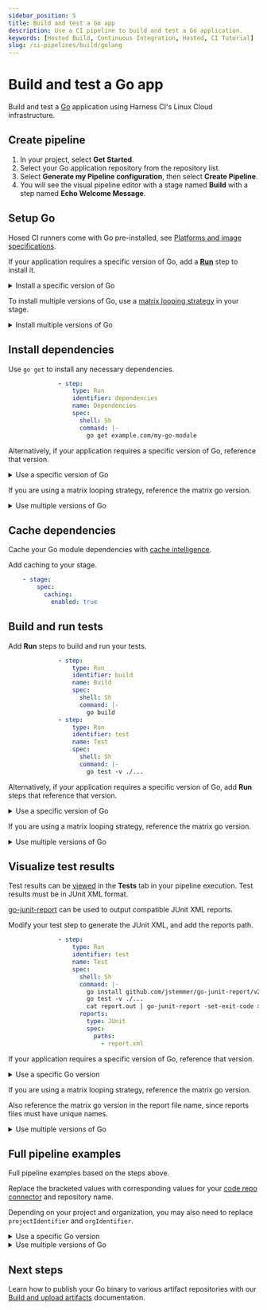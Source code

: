 ```yaml
---
sidebar_position: 5
title: Build and test a Go app
description: Use a CI pipeline to build and test a Go application.
keywords: [Hosted Build, Continuous Integration, Hosted, CI Tutorial]
slug: /ci-pipelines/build/golang
---
```


# Build and test a Go app

Build and test a [Go](https://go.dev/) application using Harness CI's Linux Cloud infrastructure.

## Create pipeline

1. In your project, select **Get Started**.
2. Select your Go application repository from the repository list.
3. Select **Generate my Pipeline configuration**, then select **Create Pipeline**.
4. You will see the visual pipeline editor with a stage named **Build** with a step named **Echo Welcome Message**.

## Setup Go

Hosed CI runners come with Go pre-installed, see [Platforms and image specifications](/docs/continuous-integration/use-ci/set-up-build-infrastructure/use-harness-cloud-build-infrastructure#platforms-and-image-specifications).

If your application requires a specific version of Go, add a [**Run**](/docs/continuous-integration/use-ci/run-ci-scripts/run-step-settings/) step to install it.

<details>
<summary>Install a specific version of Go</summary>

```yaml
              - step:
                  type: Run
                  identifier: installgo
                  name: Install Go
                  spec:
                    shell: Sh
                    # install version 1.20 of Go
                    command: |-
                      export GOPATH=$HOME/go
                      go install golang.org/dl/go1.20@latest
                      $GOPATH/bin/go1.20 download
```

</details>

To install multiple versions of Go, use a [matrix looping strategy](/docs/platform/pipelines/looping-strategies-matrix-repeat-and-parallelism/) in your stage.

<details>
<summary>Install multiple versions of Go</summary>

Add the matrix strategy configuration to your stage.

```yaml
        strategy:
          matrix:
            # matrix strategy with Go versions 1.19 and 1.20
            goVersion:
              - "1.19"
              - "1.20"
```

Add a **Run** step to install Go.

```yaml
              - step:
                  type: Run
                  identifier: installgo
                  name: Install Go
                  spec:
                    shell: Sh
                    command: |-
                      export GOPATH=$HOME/go
                      go install golang.org/dl/go<+matrix.goVersion>@latest
                      $GOPATH/bin/go<+matrix.goVersion> download
```

</details>

## Install dependencies

Use `go get` to install any necessary dependencies.

```yaml
              - step:
                  type: Run
                  identifier: dependencies
                  name: Dependencies
                  spec:
                    shell: Sh
                    command: |-
                      go get example.com/my-go-module
```

Alternatively, if your application requires a specific version of Go, reference that version.

<details>
<summary>Use a specific version of Go</summary>

```yaml
              - step:
                  type: Run
                  identifier: dependencies
                  name: Dependencies
                  spec:
                    shell: Sh
                    # install module with version 1.20 of Go
                    command: |-
                      export GOPATH=$HOME/go
                      $GOPATH/bin/go1.20 get example.com/my-go-module
```

</details>

If you are using a matrix looping strategy, reference the matrix go version.

<details>
<summary>Use multiple versions of Go</summary>

```yaml
              - step:
                  type: Run
                  identifier: dependencies
                  name: Dependencies
                  spec:
                    shell: Sh
                    # install module with version 1.20 of Go
                    command: |-
                      export GOPATH=$HOME/go
                      $GOPATH/bin/go<+matrix.goVersion> get example.com/my-go-module
```

</details>

## Cache dependencies

Cache your Go module dependencies with [cache intelligence](/docs/continuous-integration/use-ci/caching-ci-data/cache-intelligence).

Add caching to your stage.

```yaml
    - stage:
        spec:
          caching:
            enabled: true
```

## Build and run tests

Add **Run** steps to build and run your tests.

```yaml
              - step:
                  type: Run
                  identifier: build
                  name: Build
                  spec:
                    shell: Sh
                    command: |-
                      go build
              - step:
                  type: Run
                  identifier: test
                  name: Test
                  spec:
                    shell: Sh
                    command: |-
                      go test -v ./...
```

Alternatively, if your application requires a specific version of Go, add **Run** steps that reference that version.

<details>
<summary>Use a specific version of Go</summary>

```yaml
              - step:
                  type: Run
                  identifier: build
                  name: Build
                  spec:
                    shell: Sh
                    # build with version 1.20 of Go
                    command: |-
                      export GOPATH=$HOME/go
                      $GOPATH/bin/go1.20 build
              - step:
                  type: Run
                  identifier: test
                  name: Test
                  spec:
                    shell: Sh
                    # run tests with version 1.20 of Go
                    command: |-
                      export GOPATH=$HOME/go
                      $GOPATH/bin/go1.20 test -v ./...
```

</details>

If you are using a matrix looping strategy, reference the matrix go version.

<details>
<summary>Use multiple versions of Go</summary>

```yaml
              - step:
                  type: Run
                  identifier: build
                  name: Build
                  spec:
                    shell: Sh
                    command: |-
                      export GOPATH=$HOME/go
                      $GOPATH/bin/go<+matrix.goVersion> build
              - step:
                  type: Run
                  identifier: test
                  name: Test
                  spec:
                    shell: Sh
                    command: |-
                      export GOPATH=$HOME/go
                      $GOPATH/bin/go<+matrix.goVersion> test -v ./...
```

</details>

## Visualize test results

Test results can be [viewed](/docs/continuous-integration/use-ci/set-up-test-intelligence/viewing-tests/) in the **Tests** tab in your pipeline execution. Test results must be in JUnit XML format.

[go-junit-report](https://github.com/jstemmer/go-junit-report) can be used to output compatible JUnit XML reports.

Modify your test step to generate the JUnit XML, and add the reports path.

```yaml
              - step:
                  type: Run
                  identifier: test
                  name: Test
                  spec:
                    shell: Sh
                    command: |-
                      go install github.com/jstemmer/go-junit-report/v2@latest
                      go test -v ./...
                      cat report.out | go-junit-report -set-exit-code > report.xml
                    reports:
                      type: JUnit
                      spec:
                        paths:
                          - report.xml
```

If your application requires a specific version of Go, reference that version.

<details>
<summary>Use a specific Go version</summary>

```yaml
              - step:
                  type: Run
                  identifier: test
                  name: Test
                  spec:
                    shell: Sh
                    # use version 1.20 of Go
                    command: |-
                      export GOPATH=$HOME/go
                      $GOPATH/bin/go1.20 install github.com/jstemmer/go-junit-report/v2@latest
                      $GOPATH/bin/go1.20 test -v | tee report.out
                      cat report.out | $GOPATH/bin/go-junit-report -set-exit-code > report.xml
                    reports:
                      type: JUnit
                      spec:
                        paths:
                          - report.xml
```

</details>

If you are using a matrix looping strategy, reference the matrix go version.

Also reference the matrix go version in the report file name, since reports files must have unique names.

<details>
<summary>Use multiple versions of Go</summary>

```yaml
              - step:
                  type: Run
                  name: Test
                  identifier: test
                  spec:
                    shell: Sh
                    command: |-
                      export GOPATH=$HOME/go
                      $GOPATH/bin/go<+matrix.goVersion> install github.com/jstemmer/go-junit-report/v2@latest
                      $GOPATH/bin/go<+matrix.goVersion> test -v ./... | tee report.out
                      cat report.out | $GOPATH/bin/go-junit-report -set-exit-code > report_<+matrix.goVersion>.xml
                    reports:
                      type: JUnit
                      spec:
                        paths:
                          - report_*.xml
```

</details>

## Full pipeline examples

Full pipeline examples based on the steps above.

Replace the bracketed values with corresponding values for your [code repo connector](/docs/continuous-integration/use-ci/codebase-configuration/create-and-configure-a-codebase/#code-repo-connectors) and repository name.

Depending on your project and organization, you may also need to replace `projectIdentifier` and `orgIdentifier`.

<details>
<summary>Use a specific Go version</summary>

```yaml
pipeline:
  name: Build and test Go app
  identifier: Build_and_test_Go_app
  projectIdentifier: default
  orgIdentifier: default
  stages:
    - stage:
        name: Build
        identifier: Build
        type: CI
        spec:
          caching:
            enabled: true
          cloneCodebase: true
          execution:
            steps:
              - step:
                  type: Run
                  identifier: installgo
                  name: Install Go
                  spec:
                    shell: Sh
                    command: |-
                      export GOPATH=$HOME/go
                      go install golang.org/dl/go1.20@latest
                      $GOPATH/bin/go1.20 download
              - step:
                  type: Run
                  identifier: build
                  name: Build
                  spec:
                    shell: Sh
                    command: |-
                      export GOPATH=$HOME/go
                      $GOPATH/bin/go1.20 build
              - step:
                  type: Run
                  identifier: test
                  name: Test
                  spec:
                    shell: Sh
                    command: |-
                      export GOPATH=$HOME/go
                      $GOPATH/bin/go1.20 install github.com/jstemmer/go-junit-report/v2@latest
                      $GOPATH/bin/go1.20 test -v | tee report.out
                      cat report.out | $GOPATH/bin/go-junit-report -set-exit-code > report.xml
                    reports:
                      type: JUnit
                      spec:
                        paths:
                          - report.xml
          platform:
            os: Linux
            arch: Amd64
          runtime:
            type: Cloud
            spec: {}
  properties:
    ci:
      codebase:
        connectorRef: [your-code-repo-connector-ID] # replace with your connector ID
        repoName: [your-repository-name] # replace with your repository name
        build: <+input>
```

</details>

<details>
<summary>Use multiple versions of Go</summary>

```yaml
pipeline:
  name: Build and test Go app
  identifier: Build_and_test_Go_app
  projectIdentifier: default
  orgIdentifier: default
  stages:
    - stage:
        name: Build
        identifier: Build
        type: CI
        strategy:
          matrix:
            goVersion:
              - "1.19"
              - "1.20"
        spec:
          caching:
            enabled: true
          cloneCodebase: true
          execution:
            steps:
              - step:
                  type: Run
                  identifier: installgo
                  name: Install Go
                  spec:
                    shell: Sh
                    command: |-
                      export GOPATH=$HOME/go
                      go install golang.org/dl/go<+matrix.goVersion>@latest
                      $GOPATH/bin/go<+matrix.goVersion> download
              - step:
                  type: Run
                  identifier: build
                  name: Build
                  spec:
                    shell: Sh
                    command: |-
                      export GOPATH=$HOME/go
                      $GOPATH/bin/go<+matrix.goVersion> build
              - step:
                  type: Run
                  name: Test
                  identifier: test
                  spec:
                    shell: Sh
                    command: |-
                      export GOPATH=$HOME/go
                      $GOPATH/bin/go<+matrix.goVersion> install github.com/jstemmer/go-junit-report/v2@latest
                      $GOPATH/bin/go<+matrix.goVersion> test -v ./... | tee report.out
                      cat report.out | $GOPATH/bin/go-junit-report -set-exit-code > report_<+matrix.goVersion>.xml
                    reports:
                      type: JUnit
                      spec:
                        paths:
                          - report_*.xml
          platform:
            os: Linux
            arch: Amd64
          runtime:
            type: Cloud
            spec: {}
  properties:
    ci:
      codebase:
        connectorRef: [your-code-repo-connector-ID] # replace with your connector ID
        repoName: [your-repository-name] # replace with your repository name
        build: <+input>
```

</details>

## Next steps

Learn how to publish your Go binary to various artifact repositories with our [Build and upload artifacts](/docs/category/build-and-upload-artifacts) documentation.